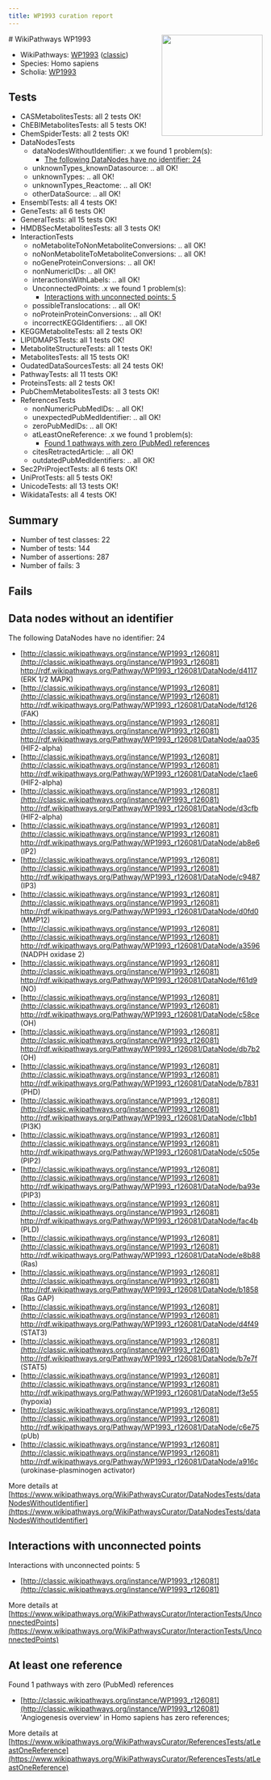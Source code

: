 ```yaml
---
title: WP1993 curation report
---
```


<img style="float: right; width: 200px" src="https://upload.wikimedia.org/wikipedia/commons/thumb/8/83/Wplogo_with_text_500.png/640px-Wplogo_with_text_500.png" />
# WikiPathways WP1993

* WikiPathways: [WP1993](https://wikipathways.org/pathways/WP1993) ([classic](https://classic.wikipathways.org/instance/WP1993))
* Species: Homo sapiens
* Scholia: [WP1993](https://scholia.toolforge.org/wikipathways/WP1993)
## Tests
* CASMetabolitesTests: all 2 tests OK!
* ChEBIMetabolitesTests: all 5 tests OK!
* ChemSpiderTests: all 2 tests OK!
* DataNodesTests
    * dataNodesWithoutIdentifier: .x we found 1 problem(s):
        * [The following DataNodes have no identifier: 24](#8792c4b3)
    * unknownTypes_knownDatasource: .. all OK!
    * unknownTypes: .. all OK!
    * unknownTypes_Reactome: .. all OK!
    * otherDataSource: .. all OK!
* EnsemblTests: all 4 tests OK!
* GeneTests: all 6 tests OK!
* GeneralTests: all 15 tests OK!
* HMDBSecMetabolitesTests: all 3 tests OK!
* InteractionTests
    * noMetaboliteToNonMetaboliteConversions: .. all OK!
    * noNonMetaboliteToMetaboliteConversions: .. all OK!
    * noGeneProteinConversions: .. all OK!
    * nonNumericIDs: .. all OK!
    * interactionsWithLabels: .. all OK!
    * UnconnectedPoints: .x we found 1 problem(s):
        * [Interactions with unconnected points: 5](#35a61add)
    * possibleTranslocations: .. all OK!
    * noProteinProteinConversions: .. all OK!
    * incorrectKEGGIdentifiers: .. all OK!
* KEGGMetaboliteTests: all 2 tests OK!
* LIPIDMAPSTests: all 1 tests OK!
* MetaboliteStructureTests: all 1 tests OK!
* MetabolitesTests: all 15 tests OK!
* OudatedDataSourcesTests: all 24 tests OK!
* PathwayTests: all 11 tests OK!
* ProteinsTests: all 2 tests OK!
* PubChemMetabolitesTests: all 3 tests OK!
* ReferencesTests
    * nonNumericPubMedIDs: .. all OK!
    * unexpectedPubMedIdentifier: .. all OK!
    * zeroPubMedIDs: .. all OK!
    * atLeastOneReference: .x we found 1 problem(s):
        * [Found 1 pathways with zero (PubMed) references](#d0a459f0)
    * citesRetractedArticle: .. all OK!
    * outdatedPubMedIdentifiers: .. all OK!
* Sec2PriProjectTests: all 6 tests OK!
* UniProtTests: all 5 tests OK!
* UnicodeTests: all 13 tests OK!
* WikidataTests: all 4 tests OK!


## Summary

* Number of test classes: 22
* Number of tests: 144
* Number of assertions: 287
* Number of fails: 3

## Fails

<a name="8792c4b3" />

## Data nodes without an identifier

The following DataNodes have no identifier: 24

* [http://classic.wikipathways.org/instance/WP1993_r126081](http://classic.wikipathways.org/instance/WP1993_r126081) http://rdf.wikipathways.org/Pathway/WP1993_r126081/DataNode/d4117 (ERK 1/2 MAPK)
* [http://classic.wikipathways.org/instance/WP1993_r126081](http://classic.wikipathways.org/instance/WP1993_r126081) http://rdf.wikipathways.org/Pathway/WP1993_r126081/DataNode/fd126 (FAK)
* [http://classic.wikipathways.org/instance/WP1993_r126081](http://classic.wikipathways.org/instance/WP1993_r126081) http://rdf.wikipathways.org/Pathway/WP1993_r126081/DataNode/aa035 (HIF2-alpha)
* [http://classic.wikipathways.org/instance/WP1993_r126081](http://classic.wikipathways.org/instance/WP1993_r126081) http://rdf.wikipathways.org/Pathway/WP1993_r126081/DataNode/c1ae6 (HIF2-alpha)
* [http://classic.wikipathways.org/instance/WP1993_r126081](http://classic.wikipathways.org/instance/WP1993_r126081) http://rdf.wikipathways.org/Pathway/WP1993_r126081/DataNode/d3cfb (HIF2-alpha)
* [http://classic.wikipathways.org/instance/WP1993_r126081](http://classic.wikipathways.org/instance/WP1993_r126081) http://rdf.wikipathways.org/Pathway/WP1993_r126081/DataNode/ab8e6 (IP2)
* [http://classic.wikipathways.org/instance/WP1993_r126081](http://classic.wikipathways.org/instance/WP1993_r126081) http://rdf.wikipathways.org/Pathway/WP1993_r126081/DataNode/c9487 (IP3)
* [http://classic.wikipathways.org/instance/WP1993_r126081](http://classic.wikipathways.org/instance/WP1993_r126081) http://rdf.wikipathways.org/Pathway/WP1993_r126081/DataNode/d0fd0 (MMP12)
* [http://classic.wikipathways.org/instance/WP1993_r126081](http://classic.wikipathways.org/instance/WP1993_r126081) http://rdf.wikipathways.org/Pathway/WP1993_r126081/DataNode/a3596 (NADPH oxidase 2)
* [http://classic.wikipathways.org/instance/WP1993_r126081](http://classic.wikipathways.org/instance/WP1993_r126081) http://rdf.wikipathways.org/Pathway/WP1993_r126081/DataNode/f61d9 (NO)
* [http://classic.wikipathways.org/instance/WP1993_r126081](http://classic.wikipathways.org/instance/WP1993_r126081) http://rdf.wikipathways.org/Pathway/WP1993_r126081/DataNode/c58ce (OH)
* [http://classic.wikipathways.org/instance/WP1993_r126081](http://classic.wikipathways.org/instance/WP1993_r126081) http://rdf.wikipathways.org/Pathway/WP1993_r126081/DataNode/db7b2 (OH)
* [http://classic.wikipathways.org/instance/WP1993_r126081](http://classic.wikipathways.org/instance/WP1993_r126081) http://rdf.wikipathways.org/Pathway/WP1993_r126081/DataNode/b7831 (PHD)
* [http://classic.wikipathways.org/instance/WP1993_r126081](http://classic.wikipathways.org/instance/WP1993_r126081) http://rdf.wikipathways.org/Pathway/WP1993_r126081/DataNode/c1bb1 (PI3K)
* [http://classic.wikipathways.org/instance/WP1993_r126081](http://classic.wikipathways.org/instance/WP1993_r126081) http://rdf.wikipathways.org/Pathway/WP1993_r126081/DataNode/c505e (PIP2)
* [http://classic.wikipathways.org/instance/WP1993_r126081](http://classic.wikipathways.org/instance/WP1993_r126081) http://rdf.wikipathways.org/Pathway/WP1993_r126081/DataNode/ba93e (PIP3)
* [http://classic.wikipathways.org/instance/WP1993_r126081](http://classic.wikipathways.org/instance/WP1993_r126081) http://rdf.wikipathways.org/Pathway/WP1993_r126081/DataNode/fac4b (PLD)
* [http://classic.wikipathways.org/instance/WP1993_r126081](http://classic.wikipathways.org/instance/WP1993_r126081) http://rdf.wikipathways.org/Pathway/WP1993_r126081/DataNode/e8b88 (Ras)
* [http://classic.wikipathways.org/instance/WP1993_r126081](http://classic.wikipathways.org/instance/WP1993_r126081) http://rdf.wikipathways.org/Pathway/WP1993_r126081/DataNode/b1858 (Ras GAP)
* [http://classic.wikipathways.org/instance/WP1993_r126081](http://classic.wikipathways.org/instance/WP1993_r126081) http://rdf.wikipathways.org/Pathway/WP1993_r126081/DataNode/d4f49 (STAT3)
* [http://classic.wikipathways.org/instance/WP1993_r126081](http://classic.wikipathways.org/instance/WP1993_r126081) http://rdf.wikipathways.org/Pathway/WP1993_r126081/DataNode/b7e7f (STAT5)
* [http://classic.wikipathways.org/instance/WP1993_r126081](http://classic.wikipathways.org/instance/WP1993_r126081) http://rdf.wikipathways.org/Pathway/WP1993_r126081/DataNode/f3e55 (hypoxia)
* [http://classic.wikipathways.org/instance/WP1993_r126081](http://classic.wikipathways.org/instance/WP1993_r126081) http://rdf.wikipathways.org/Pathway/WP1993_r126081/DataNode/c6e75 (pUb)
* [http://classic.wikipathways.org/instance/WP1993_r126081](http://classic.wikipathways.org/instance/WP1993_r126081) http://rdf.wikipathways.org/Pathway/WP1993_r126081/DataNode/a916c (urokinase-plasminogen activator)


More details at [https://www.wikipathways.org/WikiPathwaysCurator/DataNodesTests/dataNodesWithoutIdentifier](https://www.wikipathways.org/WikiPathwaysCurator/DataNodesTests/dataNodesWithoutIdentifier)

<a name="35a61add" />

## Interactions with unconnected points

Interactions with unconnected points: 5

* [http://classic.wikipathways.org/instance/WP1993_r126081](http://classic.wikipathways.org/instance/WP1993_r126081)


More details at [https://www.wikipathways.org/WikiPathwaysCurator/InteractionTests/UnconnectedPoints](https://www.wikipathways.org/WikiPathwaysCurator/InteractionTests/UnconnectedPoints)

<a name="d0a459f0" />

## At least one reference

Found 1 pathways with zero (PubMed) references

* [http://classic.wikipathways.org/instance/WP1993_r126081](http://classic.wikipathways.org/instance/WP1993_r126081) 'Angiogenesis overview' in Homo sapiens has zero references; 


More details at [https://www.wikipathways.org/WikiPathwaysCurator/ReferencesTests/atLeastOneReference](https://www.wikipathways.org/WikiPathwaysCurator/ReferencesTests/atLeastOneReference)

